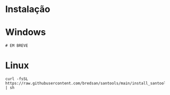 # Instalação

# Windows
    # EM BREVE
    
# Linux
    curl -fsSL https://raw.githubusercontent.com/bredsan/santools/main/install_santools.sh | sh
